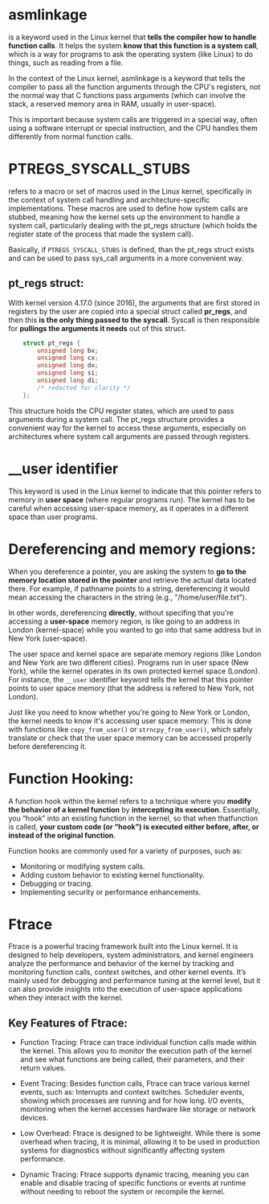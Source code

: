 # asmlinkage
is a keyword used in the Linux kernel that **tells the compiler how to handle function calls**. 
It helps the system **know that this function is a system call**, which is a way for programs to 
ask the operating system (like Linux) to do things, such as reading from a file.

In the context of the Linux kernel, asmlinkage is a keyword that tells the compiler to pass all 
the function arguments through the CPU's registers, not the normal way that C functions pass 
arguments (which can involve the stack, a reserved memory area in RAM, usually in user-space).

This is important because system calls are triggered in a special way, often using a software 
interrupt or special instruction, and the CPU handles them differently from normal function 
calls.

# PTREGS_SYSCALL_STUBS
refers to a macro or set of macros used in the Linux kernel, specifically in the context of 
system call handling and architecture-specific implementations. These macros are used to define 
how system calls are stubbed, meaning how the kernel sets up the environment to handle a system 
call, particularly dealing with the pt_regs structure (which holds the register state of the 
process that made the system call).

Basically, if `PTREGS_SYSCALL_STUBS` is defined, than the pt_regs struct exists and can be used
to pass sys_call arguments in a more convenient way.

## pt_regs struct:
With kernel version 4.17.0 (since 2016), the arguments that are first stored in registers by the user
are copied into a special struct called **pr_regs**, and then this **is the only thing passed to the syscall**.
Syscall is then responsible for **pullings the arguments it needs** out of this struct.
```c
    struct pt_regs {
        unsigned long bx;
        unsigned long cx;
        unsigned long dx;
        unsigned long si;
        unsigned long di;
        /* redacted for clarity */
    };
```
This structure holds the CPU register states, which are used to pass arguments during a system call.
The pt_regs structure provides a convenient way for the kernel to access these arguments, especially 
on architectures where system call arguments are passed through registers.

# __user identifier
This keyword is used in the Linux kernel to indicate that this pointer refers to memory in **user space** 
(where regular programs run). 
The kernel has to be careful when accessing user-space memory, as it operates in a different space than 
user programs.

# Dereferencing and memory regions:
When you dereference a pointer, you are asking the system to **go to the memory location stored in the pointer** 
and retrieve the actual data located there. For example, if pathname points to a string, dereferencing it would
mean accessing the characters in the string (e.g., "/home/user/file.txt").

In other words, dereferencing **directly**, without specifing that you're accessing a __user-space__ memory
region, is like going to an address in London (kernel-space) while you wanted to go into that same 
address but in New York (user-space).

The user space and kernel space are separate memory regions (like London and New York are two different cities). 
Programs run in user space (New York), while the kernel operates in its own protected kernel space (London). 
For instance, the `__user` identifier keyword tells the kernel that this pointer points to user space memory
(that the address is refered to New York, not London).

Just like you need to know whether you're going to New York or London, the kernel needs to know it's accessing 
user space memory. This is done with functions like `copy_from_user()` or `strncpy_from_user()`, which safely 
translate or check that the user space memory can be accessed properly before dereferencing it.

# Function Hooking:

A function hook within the kernel refers to a technique where you **modify the behavior of a kernel function** 
by **intercepting its execution**. Essentially, you “hook” into an existing function in the kernel, so that when 
thatfunction is called, **your custom code (or “hook”) is executed either before, after, or instead of 
the original function**.

Function hooks are commonly used for a variety of purposes, such as:
- Monitoring or modifying system calls.
- Adding custom behavior to existing kernel functionality.
- Debugging or tracing.
- Implementing security or performance enhancements.

# Ftrace
Ftrace is a powerful tracing framework built into the Linux kernel. 
It is designed to help developers, system administrators, and kernel engineers analyze the performance 
and behavior of the kernel by tracking and monitoring function calls, context switches, and other kernel 
events. It’s mainly used for debugging and performance tuning at the kernel level, but it can also 
provide insights into the execution of user-space applications when they interact with the kernel.

## Key Features of Ftrace:

- Function Tracing: Ftrace can trace individual function calls made within the kernel. This allows you to monitor the execution path of the kernel and see what functions are being called, their parameters, and their return values.

- Event Tracing: Besides function calls, Ftrace can trace various kernel events, such as:
        Interrupts and context switches.
        Scheduler events, showing which processes are running and for how long.
        I/O events, monitoring when the kernel accesses hardware like storage or network devices.

- Low Overhead: Ftrace is designed to be lightweight. While there is some overhead when tracing, it is minimal, allowing it to be used in production systems for diagnostics without significantly affecting system performance.

- Dynamic Tracing: Ftrace supports dynamic tracing, meaning you can enable and disable tracing of specific functions or events at runtime without needing to reboot the system or recompile the kernel.

